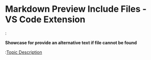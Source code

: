 # Markdown Preview Include Files - VS Code Extension

:[](topic.md)

**Showcase for provide an alternative text if file cannot be found**

:[Topic Description](topic.md)
